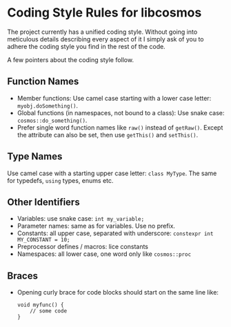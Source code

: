 Coding Style Rules for libcosmos
================================

The project currently has a unified coding style. Without going into
meticulous details describing every aspect of it I simply ask of you to adhere
the coding style you find in the rest of the code.

A few pointers about the coding style follow.

Function Names
--------------

- Member functions: Use camel case starting with a lower case letter:
  `myobj.doSomething()`.
- Global functions (in namespaces, not bound to a class): Use snake case:
  `cosmos::do_something()`.
- Prefer single word function names like `raw()` instead of `getRaw()`. Except
  the attribute can also be set, then use `getThis()` and `setThis()`.

Type Names
----------

Use camel case with a starting upper case letter: `class MyType`. The same for
typedefs, `using` types, enums etc.

Other Identifiers
-----------------

- Variables: use snake case: `int my_variable;`
- Parameter names: same as for variables. Use no prefix.
- Constants: all upper case, separated with underscore: `constexpr int MY_CONSTANT = 10;`
- Preprocessor defines / macros: lice constants
- Namespaces: all lower case, one word only like `cosmos::proc`

Braces
------

- Opening curly brace for code blocks should start on the same line like:
    ```
    void myfunc() {
        // some code
    }
    ```
